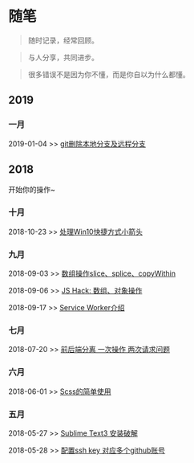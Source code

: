 # 随笔

> 随时记录，经常回顾。

> 与人分享，共同进步。

> 很多错误不是因为你不懂，而是你自以为什么都懂。

## 2019

### 一月

2019-01-04 >> [git删除本地分支及远程分支](https://github.com/Jszy/notes/issues/10)

## 2018

开始你的操作~

### 十月

2018-10-23 >> [处理Win10快捷方式小箭头](https://github.com/Jszy/notes/issues/9)

### 九月

2018-09-03 >> [数组操作slice、splice、copyWithin](https://github.com/Jszy/notes/issues/6)

2018-09-06 >> [JS Hack: 数组、对象操作](https://github.com/Jszy/notes/issues/7)

2018-09-17 >> [Service Worker介绍](https://lavas.baidu.com/pwa/offline-and-cache-loading/service-worker/service-worker-introduction)

### 七月

2018-07-20 >> [前后端分离 一次操作 两次请求问题](https://github.com/Jszy/notes/issues/4)

### 六月

2018-06-01 >> [Scss的简单使用](https://github.com/Jszy/notes/issues/3)

### 五月

2018-05-27 >> [Sublime Text3 安装破解](https://github.com/Jszy/notes/issues/1)

2018-05-28 >> [配置ssh key 对应多个github账号](https://github.com/Jszy/notes/issues/2)


